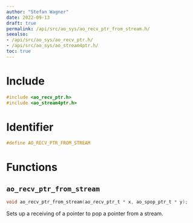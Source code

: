 ```yaml
---
author: "Stefan Wagner"
date: 2022-09-13
draft: true
permalink: /api/src/ao_sys/ao_recv_ptr_from_stream.h/
seealso:
- /api/src/ao_sys/ao_recv_ptr.h/
- /api/src/ao_sys/ao_stream4ptr.h/
toc: true
---
```


# Include

```c
#include <ao_recv_ptr.h>
#include <ao_stream4ptr.h>
```

# Identifier

```c
#define AO_RECV_PTR_FROM_STREAM
```

# Functions

## `ao_recv_ptr_from_stream`

```c
void ao_recv_ptr_from_stream(ao_recv_ptr_t * x, ao_spop_ptr_t * y);
```

Sets up a receiving of a pointer to pop a pointer from a stream.
